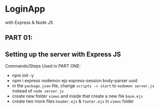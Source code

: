# LoginApp
with Express &amp; Node JS

## PART 01:

Setting up the server with Express JS
--------------------------------------

Commands/Steps Used in PART ONE:

+ npm init -y
+ npm i express nodemon ejs express-session body-parser uuid
+ in the `package.json` file, change `scripts -> start` to `nodemon server.js` instead of `node server.js`
+ create new folder `views` and inside that create a new file `base.ejs`
+ create two more files `header.ejs` & `footer.ejs` in `views` folder

